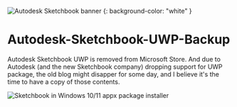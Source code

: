 <!-- _backgroundColor: white -->
![Autodesk Sketchbook banner](https://user-images.githubusercontent.com/32929636/144456164-02fa00cf-130f-4542-b078-65bdf2b8f9f6.png) {: background-color: "white" }

# Autodesk-Sketchbook-UWP-Backup
Autodesk Sketchbook UWP is removed from Microsoft Store. And due to Autodesk (and the new Sketchbook company) dropping support for UWP package, the old blog might disapper for some day, and I believe it's the time to have a copy of those contents.

![Sketchbook in Windows 10/11 appx package installer](https://user-images.githubusercontent.com/32929636/144452822-b7d62656-5c1b-4123-9680-14f9a4f9fadf.png)
